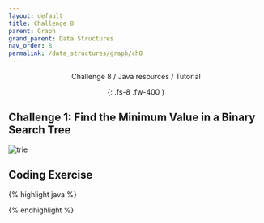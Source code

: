 ```yaml
---
layout: default
title: Challenge 8
parent: Graph
grand_parent: Data Structures
nav_order: 8
permalink: /data_structures/graph/ch8
---
```

<div align="center" markdown="1">
Challenge 8 / Java resources / Tutorial

{: .fs-8 .fw-400 }
</div>

## Challenge 1: Find the Minimum Value in a Binary Search Tree

![trie](https://raw.githubusercontent.com/JavaLvivDev/prog-resources/master/resources/trie/aa1.png)

## Coding Exercise

{% highlight java %}

{% endhighlight %}

